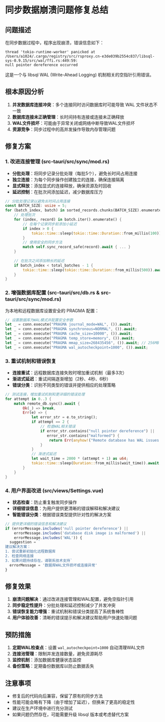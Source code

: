 # 同步数据崩溃问题修复总结

## 问题描述

在同步数据过程中，程序出现崩溃，错误信息如下：
```
thread 'tokio-runtime-worker' panicked at /Users/a1024/.cargo/registry/src/rsproxy.cn-e3de039b2554c837/libsql-sys-0.9.15/src/wal/ffi.rs:449:59:
null pointer dereference occurred
```

这是一个与 libsql WAL (Write-Ahead Logging) 机制相关的空指针引用错误。

## 根本原因分析

1. **并发数据库连接冲突**：多个连接同时访问数据库时可能导致 WAL 文件状态不一致
2. **数据库连接未正确管理**：长时间持有连接或连接未正确释放
3. **WAL文件损坏**：可能由于异常关闭或网络中断导致WAL文件损坏
4. **资源竞争**：同步过程中的高并发操作导致内存管理问题

## 修复方案

### 1. 改进连接管理 (src-tauri/src/sync/mod.rs)

- **分批处理**：将同步记录分批处理（每批5个），避免长时间占用连接
- **独立连接**：为每个同步操作创建独立的连接，确保连接隔离
- **显式释放**：添加显式的连接释放，确保资源及时回收
- **延迟控制**：在批次间添加延迟，减少数据库压力

```rust
// 分批处理记录以避免长时间占用连接
const BATCH_SIZE: usize = 5;
for (batch_index, batch) in sorted_records.chunks(BATCH_SIZE).enumerate() {
    // 处理批次
    for (index, record) in batch.iter().enumerate() {
        // 在每个记录同步前添加小延迟
        if index > 0 {
            tokio::time::sleep(tokio::time::Duration::from_millis(100)).await;
        }
        // 使用安全的同步方法
        match self.sync_record_safe(record).await { ... }
    }
    
    // 在批次之间添加稍长的延迟
    if batch_index < total_batches - 1 {
        tokio::time::sleep(tokio::time::Duration::from_millis(500)).await;
    }
}
```

### 2. 增强数据库配置 (src-tauri/src/db.rs & src-tauri/src/sync/mod.rs)

为本地和远程数据库设置安全的 PRAGMA 配置：

```rust
// 设置数据库为WAL模式并配置安全参数
let _ = conn.execute("PRAGMA journal_mode=WAL", ()).await;
let _ = conn.execute("PRAGMA synchronous=NORMAL", ()).await;
let _ = conn.execute("PRAGMA cache_size=10000", ()).await;
let _ = conn.execute("PRAGMA temp_store=memory", ()).await;
let _ = conn.execute("PRAGMA mmap_size=268435456", ()).await; // 256MB
let _ = conn.execute("PRAGMA wal_autocheckpoint=1000", ()).await;
```

### 3. 重试机制和错误恢复

- **连接重试**：远程数据库连接失败时增加重试机制（最多3次）
- **渐进式延迟**：重试间隔逐渐增加（2秒、4秒、6秒）
- **错误分类**：识别不同类型的错误并提供相应的处理策略

```rust
// 测试连接，增加重试机制和更详细的错误处理
for attempt in 0..3 {
    match remote_db.sync().await {
        Ok(_) => break,
        Err(e) => {
            let error_str = e.to_string();
            if attempt == 2 {
                // 检查WAL相关错误
                if error_str.contains("null pointer dereference") ||
                   error_str.contains("malformed") {
                    return Err(anyhow!("Remote database has WAL issues. Please reinitialize."));
                }
            }
            // 渐进式延迟
            let wait_time = 2000 * (attempt + 1) as u64;
            tokio::time::sleep(Duration::from_millis(wait_time)).await;
        }
    }
}
```

### 4. 用户界面改进 (src/views/Settings.vue)

- **状态检查**：防止重复触发同步操作
- **详细错误信息**：为用户提供更清晰的错误解释和解决建议
- **智能错误分类**：根据错误类型提供针对性的解决方案

```typescript
// 提供更详细的错误信息和解决建议
if (errorMessage.includes('null pointer dereference') || 
    errorMessage.includes('database disk image is malformed') ||
    errorMessage.includes('WAL')) {
  suggestion = `
建议解决方案：
1. 尝试重新初始化远程数据库
2. 检查网络连接
3. 如果问题持续存在，请联系技术支持`
  errorMessage = '数据库WAL文件损坏或连接异常'
}
```

## 修复效果

1. **崩溃问题解决**：通过改进连接管理和WAL配置，避免空指针引用
2. **同步稳定性提升**：分批处理和延迟控制减少了并发冲突
3. **错误恢复能力增强**：重试机制和错误分类提高了系统鲁棒性
4. **用户体验改善**：清晰的错误提示和解决建议帮助用户快速处理问题

## 预防措施

1. **定期WAL检查点**：设置 `wal_autocheckpoint=1000` 自动清理WAL文件
2. **连接池管理**：限制并发连接数量，避免资源耗尽
3. **监控机制**：添加数据库健康状态监控
4. **备份策略**：定期备份数据库以防止数据丢失

## 注意事项

- 修复后的代码向后兼容，保留了原有的同步方法
- 性能可能会略有下降（由于增加了延迟），但换来了更高的稳定性
- 建议在生产环境中进行充分测试
- 如果问题仍然存在，可能需要升级 libsql 版本或考虑替代方案 